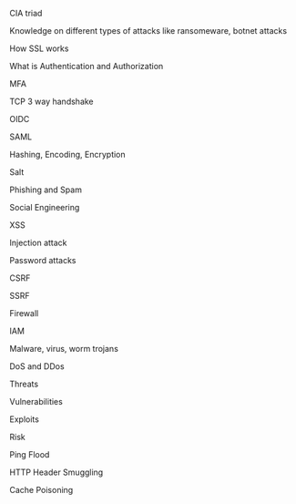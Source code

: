 CIA triad

Knowledge on different types of attacks like ransomeware, botnet attacks

How SSL works

What is Authentication and Authorization

MFA

TCP 3 way handshake

OIDC

SAML

Hashing, Encoding, Encryption

Salt

Phishing and Spam

Social Engineering

XSS

Injection attack

Password attacks

CSRF

SSRF

Firewall

IAM

Malware, virus, worm trojans

DoS and DDos

Threats

Vulnerabilities

Exploits

Risk

Ping Flood

HTTP Header Smuggling

Cache Poisoning
